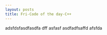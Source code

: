 ```yaml
---
layout: posts
title: Fri-Code of the day-C++
---
```


adsfdsfasdfasdfa dff asfasf asdfadfsaffd afsfda
